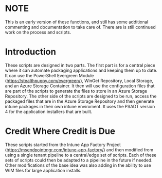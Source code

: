 # NOTE
This is an early version of these functions, and still has some additional commenting and documentation to take care of. There are is still continued work on the process and scripts.

# Introduction 
These scripts are designed in two parts. The first part is for a central piece where it can automate packaging applications and keeping them up to date. It can use the PowerShell Evergreen Module (https://stealthpuppy.com/evergreen/), WinGet Repository, Local Storage, and an Azure Storage Container. It then will use the configuration files that are part of the scripts to generate the files to store in an Azure Storage Repository. The other side of the scripts are designed to be run, access the packaged files that are in the Azure Storage Repository and then generate intune packages in their own intune enviroment. It uses the PSADT version 4 for the application installers that are built.

# Credit Where Credit is Due
These scripts started from the Intune App Factory Project (https://msendpointmgr.com/intune-app-factory/) and then modified from using a single tenant pipeline to a central/edge set of scripts. Each of these sets of scripts could then be adapted to a pipeline in the future if needed. Other modifications of the base idea was also adding in the ability to use WIM files for large application installs. 